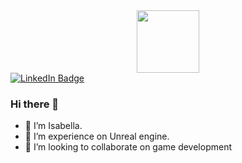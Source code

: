 
<div id="header" align="center">
  <img src="https://media.giphy.com/media/kJV3yFjaVYtlP0CMOR/giphy.gif" width="100"/>
</div>
<div id="badges">
  <a href="www.linkedin.com/in/zhanghao325">
    <img src="https://img.shields.io/badge/LinkedIn-blue?style=for-the-badge&logo=linkedin&logoColor=white" alt="LinkedIn Badge"/>
  </a>
</div>

### Hi there 👋
- 🔭 I’m Isabella.
- 🌱 I’m experience on Unreal engine.
- 👯 I’m looking to collaborate on game development
  
<!--
**Isabella325/Isabella325** is a ✨ _special_ ✨ repository because its `README.md` (this file) appears on your GitHub profile.

Here are some ideas to get you started:


-
-->
